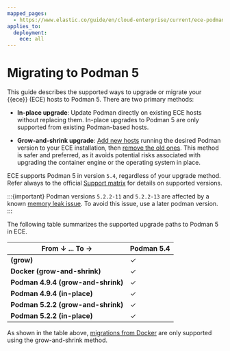 ```yaml
---
mapped_pages:
  - https://www.elastic.co/guide/en/cloud-enterprise/current/ece-podman-5-migration.html
applies_to:
  deployment:
    ece: all
---
```

# Migrating to Podman 5

This guide describes the supported ways to upgrade or migrate your {{ece}} (ECE) hosts to Podman 5. There are two primary methods:

* **In-place upgrade**: Update Podman directly on existing ECE hosts without replacing them. In-place upgrades to Podman 5 are only supported from existing Podman-based hosts.

* **Grow-and-shrink upgrade**: [Add new hosts](./install-ece-on-additional-hosts.md) running the desired Podman version to your ECE installation, then [remove the old ones](/deploy-manage/uninstall/uninstall-elastic-cloud-enterprise.md). This method is safer and preferred, as it avoids potential risks associated with upgrading the container engine or the operating system in place.

ECE supports Podman 5 in version `5.4`, regardless of your upgrade method. Refer always to the official [Support matrix](https://www.elastic.co/support/matrix#elastic-cloud-enterprise) for details on supported versions.

:::{important}
Podman versions `5.2.2-11` and `5.2.2-13` are affected by a known [memory leak issue](https://github.com/containers/podman/issues/25473). To avoid this issue, use a later podman version. 
:::

The following table summarizes the supported upgrade paths to Podman 5 in ECE.

| **From ↓** ...       **To →**           | Podman 5.4 |
|-----------------------------------------|-----------------|
| **<vanilla Linux installation> (grow)** | ✓               |
| **Docker (grow-and-shrink)**            | ✓               |
| **Podman 4.9.4 (grow-and-shrink)**      | ✓               |
| **Podman 4.9.4 (in-place)**             | ✓               |
| **Podman 5.2.2 (grow-and-shrink)**      | ✓               |
| **Podman 5.2.2 (in-place)**             | ✓               |

As shown in the table above, [migrations from Docker](./migrate-ece-to-podman-hosts.md) are only supported using the grow-and-shrink method.
